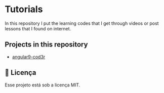 # Tutorials
In this repository I put the learning codes that I get through videos or post lessons that I found on internet.

## Projects in this repository

- [angular9-cod3r](./angular9-cod3r)
 

## 🧾 Licença

Esse projeto está sob a licença MIT.
